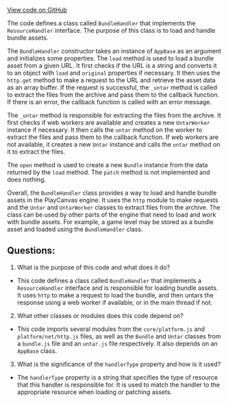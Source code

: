 [View code on GitHub](https://github.com/playcanvas/engine/src/framework/handlers/bundle.js)

The code defines a class called `BundleHandler` that implements the `ResourceHandler` interface. The purpose of this class is to load and handle bundle assets. 

The `BundleHandler` constructor takes an instance of `AppBase` as an argument and initializes some properties. The `load` method is used to load a bundle asset from a given URL. It first checks if the URL is a string and converts it to an object with `load` and `original` properties if necessary. It then uses the `http.get` method to make a request to the URL and retrieve the asset data as an array buffer. If the request is successful, the `_untar` method is called to extract the files from the archive and pass them to the callback function. If there is an error, the callback function is called with an error message.

The `_untar` method is responsible for extracting the files from the archive. It first checks if web workers are available and creates a new `UntarWorker` instance if necessary. It then calls the `untar` method on the worker to extract the files and pass them to the callback function. If web workers are not available, it creates a new `Untar` instance and calls the `untar` method on it to extract the files.

The `open` method is used to create a new `Bundle` instance from the data returned by the `load` method. The `patch` method is not implemented and does nothing.

Overall, the `BundleHandler` class provides a way to load and handle bundle assets in the PlayCanvas engine. It uses the `http` module to make requests and the `Untar` and `UntarWorker` classes to extract files from the archive. The class can be used by other parts of the engine that need to load and work with bundle assets. For example, a game level may be stored as a bundle asset and loaded using the `BundleHandler` class.
## Questions: 
 1. What is the purpose of this code and what does it do?
- This code defines a class called `BundleHandler` that implements a `ResourceHandler` interface and is responsible for loading bundle assets. It uses `http` to make a request to load the bundle, and then untars the response using a web worker if available, or in the main thread if not.

2. What other classes or modules does this code depend on?
- This code imports several modules from the `core/platform.js` and `platform/net/http.js` files, as well as the `Bundle` and `Untar` classes from a `bundle.js` file and an `untar.js` file respectively. It also depends on an `AppBase` class.

3. What is the significance of the `handlerType` property and how is it used?
- The `handlerType` property is a string that specifies the type of resource that this handler is responsible for. It is used to match the handler to the appropriate resource when loading or patching assets.